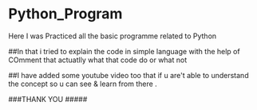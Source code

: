 # Python_Program
Here I was  Practiced all the basic  programme related to Python 

##In that i tried to explain the code in simple language with the help of COmment that actuatlly what that code do or what not 
 
##I have added some youtube video too that if u are't able to understand the concept so u can see & learn from there .
  
  ###THANK YOU #####
